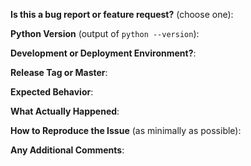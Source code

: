 <!-- Thanks for filing an issue! Before submitting your issue, please answer the following questions.-->

**Is this a bug report or feature request?** (choose one):

<!--
If this is a BUG REPORT, please:
  - Fill in as much of the template as possible.  If you leave out
    information, we may automatically close out your pull request.

If this is a FEATURE REQUEST, please:
  - Describe *in detail* the feature/behavior/change you'd like to see.

Detailed responses allow our community to address your concerns in a timely manner.
If we can't determine what you're asking for, we may close your issue.  If you feel
we haven't adequately addressed your issue, please feel free to reopen your issue
and explain your issue in more detail.
-->

**Python Version** (output of `python --version`):

**Development or Deployment Environment?**:

**Release Tag or Master**:

**Expected Behavior**:

**What Actually Happened**:

**How to Reproduce the Issue** (as minimally as possible):

**Any Additional Comments**:
